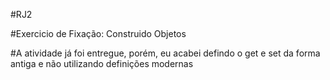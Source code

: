 #RJ2

#Exercicio de Fixação: Construido Objetos

#A atividade já foi entregue, porém, eu acabei defindo o get e set da forma antiga e não utilizando definições modernas
